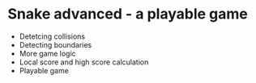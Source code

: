 # Snake advanced - a playable game

* Detetcing collisions
* Detecting boundaries
* More game logic
* Local score and high score calculation
* Playable game
